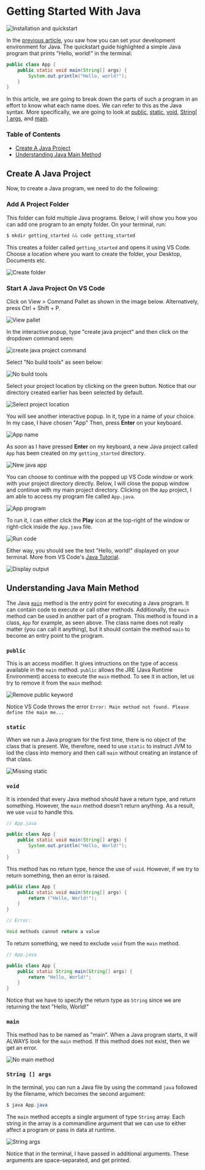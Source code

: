 # Getting Started With Java

![Installation and quickstart](images/02_getting_started/overview.png)

In the [previous article](/03_java/01_installation_and_quick_start.md), you saw how you can set your development environment for Java. The quickstart guide highlighted a simple Java program that prints "Hello, world!" in the terminal:

```java
public class App {
    public static void main(String[] args) {
        System.out.println("Hello, world!");
    }
}
```


In this article, we are going to break down the parts of such a program in an effort to know what each name does. We can refer to this as the Java syntax. More specifically, we are going to look at [public](#public), [static](#static), [void](#void), [String[ ] args](#string--args), and [main](#main).


### Table of Contents

- [Create A Java Project](#create-a-java-project)
- [Understanding Java Main Method](#understanding-java-main-method)


## Create A Java Project

Now, to create a Java program, we need to do the following:


### Add A Project Folder

This folder can fold multiple Java programs. Below, I will show you how you can add one program to an empty folder. On your terminal, run:

```python
$ mkdir getting_started && code getting_started
```

This creates a folder called `getting_started` and opens it using VS Code. Choose a location where you want to create the folder, your Desktop, Documents etc.

![Create folder](images/02_getting_started/create_folder.png)


### Start A Java Project On VS Code

Click on View > Command Pallet as shown in the image below. Alternatively, press Ctrl + Shift + P.

![View pallet](images/02_getting_started/view_pallet.png)

In the interactive popup, type "create java project" and then click on the dropdown command seen:

![create java project command](images/02_getting_started/create_java_project_cmd.png)

Select "No build tools" as seen below:

![No build tools](images/02_getting_started/no_build_tools.png)

Select your project location by clicking on the green button. Notice that our directory created earlier has been selected by default.

![Select project location](images/02_getting_started/select_project_location.png)

You will see another interactive popup. In it, type in a name of your choice. In my case, I have chosen "App" Then, press **Enter** on your keyboard.

![App name](images/02_getting_started/app_name.png)


As soon as I have pressed **Enter** on my keyboard, a new Java project called `App` has been created on my `getting_started` directory.

![New java app](images/02_getting_started/see_app.png)

You can choose to continue with the popped up VS Code window or work with your project directory directly. Below, I will close the popup window and continue with my main project directory. Clicking on the `App` project, I am able to access my program file called `App.java`. 

![App program](images/02_getting_started/sample_program.png)

To run it, I can either click the **Play** icon at the top-right of the window or right-click inside the `App.java` file. 

![Run code](images/02_getting_started/run.png)

Either way, you should see the text "Hello, world!" displayed on your terminal. More from VS Code's [Java Tutorial](https://code.visualstudio.com/docs/java/java-tutorial).

![Display output](images/02_getting_started/run2.png)


## Understanding Java Main Method

The Java [`main`](#main) method is the entry point for executing a Java program. It can contain code to execute or call other methods. Additionally, the `main` method can be used in another part of a program. This method is found in a class, `App` for example, as seen above. The class name does not really matter (you can call it anything), but it should contain the method `main` to become an entry point to the program.

### `public`

This is an access modifier. It gives intructions on the type of access available in the `main` method. `public` allows the JRE (Java Runtime Environment) access to execute the `main` method. To see it in action, let us try to remove it from the `main` method:

![Remove public keyword](images/02_getting_started/public_missing.png)

Notice VS Code throws the error `Error: Main method not found. Please define the main me...`


### `static`

When we run a Java program for the first time, there is no object of the class that is present. We, therefore, need  to use `static` to instruct JVM to lod the class into memory and then call `main` without creating an instance of that class.

![Missing static](images/02_getting_started/missing_static.png)

### `void`

It is intended that every Java method should have a return type, and return something. However, the `main` method doesn't return anything. As a result, we use `void` to handle this.

```java
// App.java

public class App {
    public static void main(String[] args) {
        System.out.println("Hello, World!");
    }
}
```

This method has no return type, hence the use of `void`. However, if we try to return something, then an error is raised.

```java
public class App {
    public static void main(String[] args) {
        return ("Hello, World!");
    }
}

// Error:

Void methods cannot return a value
```

To return something, we need to exclude `void` from the `main` method.

```java
// App.java

public class App {
    public static String main(String[] args) {
        return "Hello, World!";
    }
}
```

Notice that we have to specify the return type as `String` since we are returning the text "Hello, World!"


### `main`

This method has to be named as "main". When a Java program starts, it will ALWAYS look for the `main` method. If this method does not exist, then we get an error.

![No main method](images/02_getting_started/no_main.png)


### `String [] args`

In the terminal, you can run a Java file by using the command `java` followed by the filename, which becomes the second argument:

```java
$ java App.java
```

The `main` method accepts a single argument of type `String` array. Each string in the array is a commandline argument that we can use to either affect a program or pass in data at runtime.

![String args](images/02_getting_started/string_args.png)

Notice that in the terminal, I have passed in additional arguments. These arguments are space-separated, and get printed.